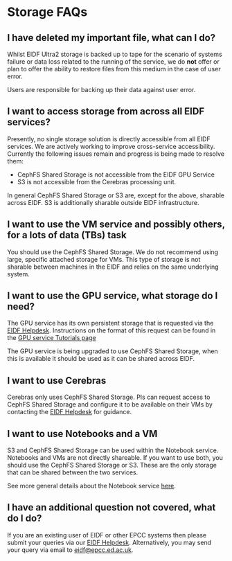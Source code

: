 # Storage FAQs

## I have deleted my important file, what can I do?

Whilst EIDF Ultra2 storage is backed up to tape for the scenario of systems failure or data loss related to the running of the service, we do **not** offer or plan to offer the ability to restore files from this medium in the case of user error.

Users are responsible for backing up their data against user error.

## I want to access storage from across all EIDF services?

Presently, no single storage solution is directly accessible from all EIDF services. We are actively working to improve cross-service accessibility. Currently the following issues remain and progress is being made to resolve them:

- CephFS Shared Storage is not accessible from the EIDF GPU Service
- S3 is not accessible from the Cerebras processing unit.

In general CephFS Shared Storage or S3 are, except for the above, sharable across EIDF. S3 is additionally sharable outside EIDF infrastructure.

## I want to use the VM service and possibly others, for a lots of data (TBs) task

You should use the CephFS Shared Storage. We do not recommend using large, specific attached storage for VMs. This type of storage is not sharable between machines in the EIDF and relies on the same underlying system.

## I want to use the GPU service, what storage do I need?

The GPU service has its own persistent storage that is requested via the [EIDF Helpdesk](https://portal.eidf.ac.uk/queries/submit). Instructions on the format of this request can be found in the [GPU service Tutorials page](https://docs.eidf.ac.uk/services/gpuservice/training/L2_requesting_persistent_volumes/#:~:text=Please%20consider%20migrating%20your%20data%20onto%20CephFS,to%20use%20the%20new%20storage%20class%20afterwards.)

The GPU service is being upgraded to use CephFS Shared Storage, when this is available it should be used as it can be shared across EIDF.

## I want to use Cerebras

Cerebras only uses CephFS Shared Storage. PIs can request access to CephFS Shared Storage and configure it to be available on their VMs by contacting the [EIDF Helpdesk](https://portal.eidf.ac.uk/queries/submit) for guidance.

## I want to use Notebooks and a VM

S3 and CephFS Shared Storage can be used within the Notebook service. Notebooks and VMs are not directly shareable.
If you want to use both, you should use the CephFS Shared Storage or S3.
These are the only storage that can be shared between the two services.

See more general details about the Notebook service [here](../services/jhub/index.md).

## I have an additional question not covered, what do I do?

If you are an existing user of EIDF or other EPCC systems then please submit your queries via our [EIDF Helpdesk](https://portal.eidf.ac.uk/queries/submit). Alternatively, you may send your query via email to [eidf@epcc.ed.ac.uk](mailto:eidf@epcc.ed.ac.uk).
